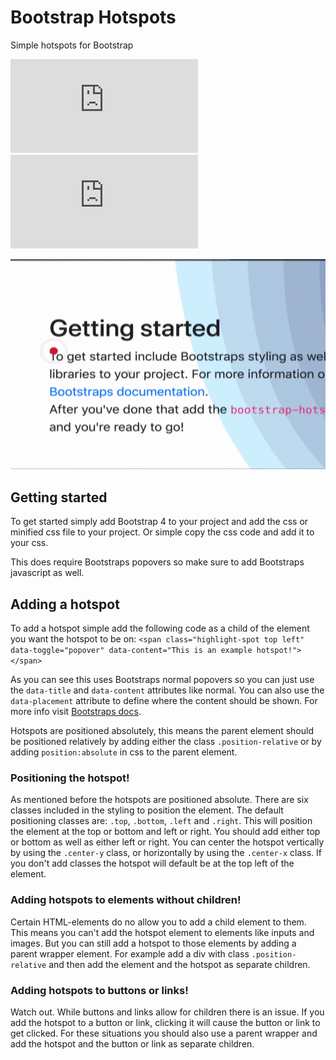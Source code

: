 # Bootstrap Hotspots
Simple hotspots for Bootstrap

![CSS Only 958 B](https://img.badgesize.io/YoshiMannaert/Bootstrap-Hotspots/master/assets/bootstrap-hotspots.css?label=normal+size)
![Minified Only 665 B](https://img.badgesize.io/YoshiMannaert/Bootstrap-Hotspots/master/assets/bootstrap-hotspots.min.css?label=minified)

![hotspot](assets/docs/example.gif)

## Getting started
To get started simply add Bootstrap 4 to your project and add the css or minified css file to your project.
Or simple copy the css code and add it to your css.

This does require Bootstraps popovers so make sure to add Bootstraps javascript as well.

## Adding a hotspot
To add a hotspot simple add the following code as a child of the element you want the hotspot to be on:
`<span class="highlight-spot top left" data-toggle="popover" data-content="This is an example hotspot!"></span>`

As you can see this uses Bootstraps normal popovers so you can just use the `data-title` and `data-content` attributes like normal.
You can also use the `data-placement` attribute to define where the content should be shown.
For more info visit [Bootstraps docs](https://getbootstrap.com/docs/4.3/components/popovers/).

Hotspots are positioned absolutely, this means the parent element should be positioned relatively by adding either the class `.position-relative` or by adding `position:absolute` in css to the parent element.

### Positioning the hotspot!
As mentioned before the hotspots are positioned absolute. There are six classes included in the styling to position the element.
The default positioning classes are: `.top`, `.bottom`, `.left` and `.right`. This will position the element at the top or bottom and left or right.
You should add either top or bottom as well as either left or right.
You can center the hotspot vertically by using the `.center-y` class, or horizontally by using the `.center-x` class.
If you don't add classes the hotspot will default be at the top left of the element.


### Adding hotspots to elements without children!
Certain HTML-elements do no allow you to add a child element to them. This means you can't add the hotspot element to elements like inputs and images.
But you can still add a hotspot to those elements by adding a parent wrapper element. For example add a div with class `.position-relative` and then add the element and the hotspot as separate children.

### Adding hotspots to buttons or links!
Watch out. While buttons and links allow for children there is an issue.
If you add the hotspot to a button or link, clicking it will cause the button or link to get clicked. For these situations you should also use a parent wrapper and add the hotspot and the button or link as separate children.
